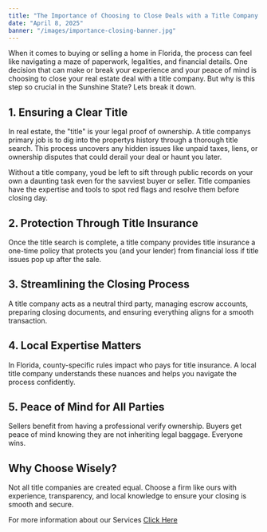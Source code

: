 ```yaml
---
title: "The Importance of Choosing to Close Deals with a Title Company in Florida"
date: "April 8, 2025"
banner: "/images/importance-closing-banner.jpg"
---
```


When it comes to buying or selling a home in Florida, the process can feel like navigating a maze of paperwork, legalities, and financial details. One decision that can make or break your experience and your peace of mind is choosing to close your real estate deal with a title company. But why is this step so crucial in the Sunshine State? Lets break it down.

## 1. Ensuring a Clear Title

In real estate, the "title" is your legal proof of ownership. A title companys primary job is to dig into the propertys history through a thorough title search. This process uncovers any hidden issues like unpaid taxes, liens, or ownership disputes that could derail your deal or haunt you later.

Without a title company, youd be left to sift through public records on your own a daunting task even for the savviest buyer or seller. Title companies have the expertise and tools to spot red flags and resolve them before closing day.

## 2. Protection Through Title Insurance

Once the title search is complete, a title company provides title insurance a one-time policy that protects you (and your lender) from financial loss if title issues pop up after the sale.

## 3. Streamlining the Closing Process

A title company acts as a neutral third party, managing escrow accounts, preparing closing documents, and ensuring everything aligns for a smooth transaction.

## 4. Local Expertise Matters

In Florida, county-specific rules impact who pays for title insurance. A local title company understands these nuances and helps you navigate the process confidently.

## 5. Peace of Mind for All Parties

Sellers benefit from having a professional verify ownership. Buyers get peace of mind knowing they are not inheriting legal baggage. Everyone wins.

## Why Choose Wisely?

Not all title companies are created equal. Choose a firm like ours with experience, transparency, and local knowledge to ensure your closing is smooth and secure.

For more information about our Services [Click Here](/#services)

